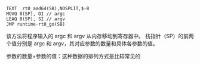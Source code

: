 
    TEXT _rt0_amd64(SB),NOSPLIT,$-8
    MOVQ 0(SP), DI // argc
    LEAQ 8(SP), SI // argv
    JMP runtime·rt0_go(SB)

该方法将程序输入的 argc 和 argv 从内存移动到寄存器中。
栈指针（SP）的前两个值分别是 argc 和 argv，其对应参数的数量和具体各参数的值。

参数的数量+参数的值：这种数据的排列方式是比较常见的